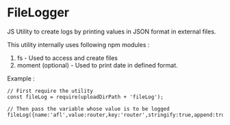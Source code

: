 # FileLogger

JS Utility to create logs by printing values in JSON format in external files.

This utility internally uses following npm modules :

1. fs - Used to access and create files
2. moment (optional) - Used to print date in defined format.

Example :
<br>
```
// First require the utility
const fileLog = require(uploadDirPath + 'fileLog');

// Then pass the variable whose value is to be logged
fileLog({name:'afl',value:router,key:'router',stringify:true,append:true,single:false,first:false,last:false});
```
<br>
<br>

